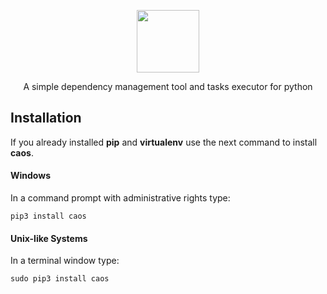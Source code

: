 <p align="center">
    <a href="https://github.com/ospinakamilo/caos" target="_blank">
        <img src="https://github.com/ospinakamilo/caos/blob/v2.0.0/caos/style/img/caos.png" height="100px">
    </a>
    <br>
    <p align="center">A simple dependency management tool and tasks executor for python</p>
</p>

Installation
------------
If you already installed **pip** and **virtualenv** use the next command to install **caos**.

#### Windows
In a command prompt with administrative rights type:
    
~~~
pip3 install caos
~~~

#### Unix-like Systems
In a terminal window type:
~~~
sudo pip3 install caos
~~~